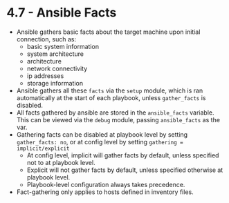 # 4.7 - Ansible Facts

- Ansible gathers basic facts about the target machine upon initial connection, such as:
  - basic system information
  - system architecture
  - architecture
  - network connectivity
  - ip addresses
  - storage information
- Ansible gathers all these `facts` via the `setup` module, which is ran automatically at the start of each playbook, unless `gather_facts` is disabled.
- All facts gathered by ansible are stored in the `ansible_facts` variable. This can be viewed via the `debug` module, passing `ansible_facts` as the var.
- Gathering facts can be disabled at playbook level by setting `gather_facts: no`, or at config level by setting `gathering = implicit/explicit`
  - At config level, implicit will gather facts by default, unless specified not to at playbook level.
  - Explicit will not gather facts by default, unless specified otherwise at playbook level.
  - Playbook-level configuration always takes precedence.
- Fact-gathering only applies to hosts defined in inventory files.
